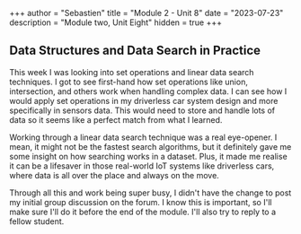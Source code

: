 +++
author = "Sebastien"
title = "Module 2 - Unit 8"
date = "2023-07-23"
description = "Module two, Unit Eight"
hidden = true
+++

## Data Structures and Data Search in Practice

This week I was looking into set operations and linear data search techniques. I got to see first-hand how set operations like union, intersection, and others work when handling complex data. I can see how I would apply set operations in my driverless car system design and more specifically in sensors data. This would need to store and handle lots of data so it seems like a perfect match from what I learned.

Working through a linear data search technique was a real eye-opener. I mean, it might not be the fastest search algorithms, but it definitely gave me some insight on how searching works in a dataset. Plus, it made me realise it can be a lifesaver in those real-world IoT systems like driverless cars, where data is all over the place and always on the move.

Through all this and work being super busy, I didn't have the change to post my initial group discussion on the forum. I know this is important, so I'll make sure I'll do it before the end of the module. I'll also try to reply to a fellow student.
